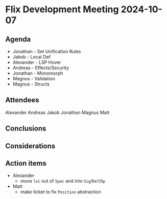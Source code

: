 # Flix Development Meeting 2024-10-07

## Agenda

- Jonathan - Set Unification Rules
- Jakob - Local Def
- Alexander - LSP Hover
- Andreas - Effects/Security
- Jonathan - Monomorph
- Magnus - Validation
- Magnus - Structs

## Attendees

Alexander
Andreas
Jakob
Jonathan
Magnus
Matt

## Conclusions

## Considerations

## Action items

- Alexander
    - move `loc` out of `Spec` and into `Sig`/`Def`/`Op`
- Matt
    - make ticket to fix `Position` abstraction